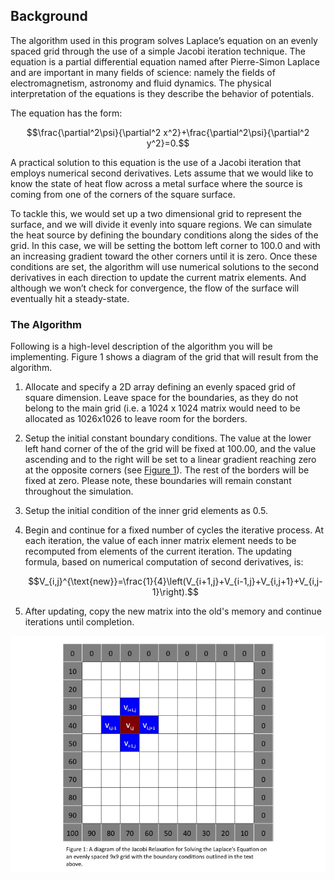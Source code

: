 ## Background

The algorithm used in this program solves Laplace’s equation on an
evenly spaced grid through the use of a simple Jacobi iteration
technique. The equation is a partial differential equation named after
Pierre-Simon Laplace and are important in many fields of science: namely
the fields of electromagnetism, astronomy and fluid dynamics. The
physical interpretation of the equations is they describe the behavior
of potentials.

The equation has the form:

$$\frac{\partial^2\psi}{\partial^2 x^2}+\frac{\partial^2\psi}{\partial^2 y^2}=0.$$

A practical solution to this equation is the use of a Jacobi iteration
that employs numerical second derivatives. Lets assume that we would
like to know the state of heat flow across a metal surface where the
source is coming from one of the corners of the square surface.

To tackle this, we would set up a two dimensional grid to represent the
surface, and we will divide it evenly into square regions. We can
simulate the heat source by defining the boundary conditions along the
sides of the grid. In this case, we will be setting the bottom left
corner to 100.0 and with an increasing gradient toward the other corners
until it is zero. Once these conditions are set, the algorithm will use
numerical solutions to the second derivatives in each direction to
update the current matrix elements. And although we won’t check for
convergence, the flow of the surface will eventually hit a
steady-state.


### The Algorithm

Following is a high-level description of the algorithm you will be
implementing. Figure 1 shows a diagram of the grid that will result from
the algorithm.

1.  Allocate and specify a 2D array defining an evenly spaced grid of
    square dimension. Leave space for the boundaries,
    as they do not belong to the main grid (i.e. a 1024 x 1024 matrix
    would need to be allocated as 1026x1026 to leave room for the
    borders.
    
2.  Setup the initial constant boundary conditions. The value at the
    lower left hand corner of the of the grid will be fixed at 100.00,
    and the value ascending and to the right will be set to a linear
    gradient reaching zero at the opposite corners (see [Figure 1](#Figure1)). The
    rest of the borders will be fixed at zero. Please note, these
    boundaries will remain constant throughout the simulation.
    
3.  Setup the initial condition of the inner grid elements as 0.5.
    
4.  Begin and continue for a fixed number of cycles the iterative
    process. At each iteration, the value of each inner matrix element
    needs to be recomputed from elements of the current iteration. The
    updating formula, based on numerical computation of second
    derivatives, is:
    
    $$V_{i,j}^{\text{new}}=\frac{1}{4}\left(V_{i+1,j}+V_{i-1,j}+V_{i,j+1}+V_{i,j-1}\right).$$
    
5.  After updating, copy the new matrix into the old's memory and
    continue iterations until completion.

![Figure1](serial_jacobi.jpg)



